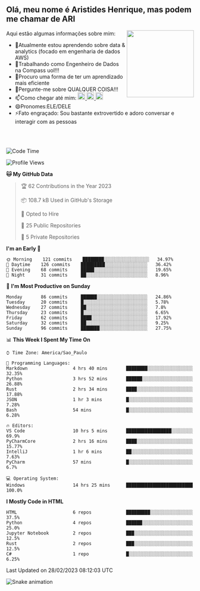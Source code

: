 ## Olá, meu nome é Aristides Henrique, mas podem me chamar de ARI

<div >
Aqui estão algumas informações sobre mim:<img align="right" height="180em" src="https://user-images.githubusercontent.com/97318481/177042589-45d62122-82a9-4a32-b3a7-87b322825b2f.png">
</div>

- 🌱Atualmente estou aprendendo sobre data & analytics (focado em engenharia de dados AWS)
- 👯Trabalhando como Engenheiro de Dados na Compass uol!!!
- 🤔Procuro uma forma de ter um aprendizado mais eficiente
- 💬Pergunte-me sobre QUALQUER COISA!!!
- 📫Como chegar até mim:
  <a href="https://www.instagram.com/aryhenry/" target="_blank">
  <img src="https://img.shields.io/badge/-Instagram-%23E4405F?style=for-the-badge&logo=instagram&logoColor=black" height="20px">
  </a>
  <a href="https://www.linkedin.com/in/aristides-henrique/" target="_blank">
  <img src="https://img.shields.io/badge/-LinkedIn-%230077B5?style=for-the-badge&logo=linkedin&logoColor=black" height="20px">
  </a> 
  <a href="mailto:arihenriqueuna@gmail.com">
  <img src="https://img.shields.io/badge/-Gmail-%23333?style=for-the-badge&logo=gmail&logoColor=white" height="20px">
  </a>
- 😄Pronomes:ELE/DELE
- ⚡Fato engraçado: Sou bastante extrovertido e adoro conversar e interagir com as pessoas
<br/>
<br/>

<!--START_SECTION:waka-->
![Code Time](http://img.shields.io/badge/Code%20Time-431%20hrs%2047%20mins-blue)

![Profile Views](http://img.shields.io/badge/Profile%20Views-1-blue)

**🐱 My GitHub Data** 

> 🏆 62 Contributions in the Year 2023
 > 
> 📦 108.7 kB Used in GitHub's Storage 
 > 
> 💼 Opted to Hire
 > 
> 📜 25 Public Repositories 
 > 
> 🔑 5 Private Repositories  
 > 
**I'm an Early 🐤** 

```text
🌞 Morning    121 commits    ████████░░░░░░░░░░░░░░░░░   34.97% 
🌇 Daytime    126 commits    █████████░░░░░░░░░░░░░░░░   36.42% 
🌃 Evening    68 commits     █████░░░░░░░░░░░░░░░░░░░░   19.65% 
🌙 Night      31 commits     ██░░░░░░░░░░░░░░░░░░░░░░░   8.96%

```
📅 **I'm Most Productive on Sunday** 

```text
Monday       86 commits     ██████░░░░░░░░░░░░░░░░░░░   24.86% 
Tuesday      20 commits     █░░░░░░░░░░░░░░░░░░░░░░░░   5.78% 
Wednesday    27 commits     ██░░░░░░░░░░░░░░░░░░░░░░░   7.8% 
Thursday     23 commits     █░░░░░░░░░░░░░░░░░░░░░░░░   6.65% 
Friday       62 commits     ████░░░░░░░░░░░░░░░░░░░░░   17.92% 
Saturday     32 commits     ██░░░░░░░░░░░░░░░░░░░░░░░   9.25% 
Sunday       96 commits     ███████░░░░░░░░░░░░░░░░░░   27.75%

```


📊 **This Week I Spent My Time On** 

```text
⌚︎ Time Zone: America/Sao_Paulo

💬 Programming Languages: 
Markdown                 4 hrs 40 mins       ████████░░░░░░░░░░░░░░░░░   32.35% 
Python                   3 hrs 52 mins       ██████░░░░░░░░░░░░░░░░░░░   26.88% 
Rust                     2 hrs 34 mins       ████░░░░░░░░░░░░░░░░░░░░░   17.88% 
JSON                     1 hr 3 mins         █░░░░░░░░░░░░░░░░░░░░░░░░   7.28% 
Bash                     54 mins             █░░░░░░░░░░░░░░░░░░░░░░░░   6.28%

🔥 Editors: 
VS Code                  10 hrs 5 mins       █████████████████░░░░░░░░   69.9% 
PyCharmCore              2 hrs 16 mins       ████░░░░░░░░░░░░░░░░░░░░░   15.77% 
IntelliJ                 1 hr 6 mins         ██░░░░░░░░░░░░░░░░░░░░░░░   7.63% 
PyCharm                  57 mins             █░░░░░░░░░░░░░░░░░░░░░░░░   6.7%

💻 Operating System: 
Windows                  14 hrs 25 mins      █████████████████████████   100.0%

```

**I Mostly Code in HTML** 

```text
HTML                     6 repos             █████████░░░░░░░░░░░░░░░░   37.5% 
Python                   4 repos             ██████░░░░░░░░░░░░░░░░░░░   25.0% 
Jupyter Notebook         2 repos             ███░░░░░░░░░░░░░░░░░░░░░░   12.5% 
Rust                     2 repos             ███░░░░░░░░░░░░░░░░░░░░░░   12.5% 
C#                       1 repo              █░░░░░░░░░░░░░░░░░░░░░░░░   6.25%

```



 Last Updated on 28/02/2023 08:12:03 UTC
<!--END_SECTION:waka-->

![Snake animation](https://github.com/arihenrique/arihenrique/blob/output/github-contribution-grid-snake.svg)
